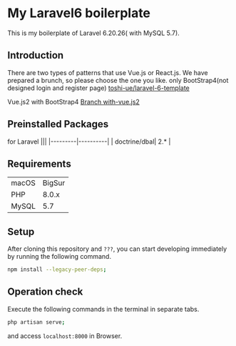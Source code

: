 <!-- ## License

The Laravel framework is open-sourced software licensed under the [MIT license](https://opensource.org/licenses/MIT). -->
# My Laravel6 boilerplate

This is my boilerplate of Laravel 6.20.26( with MySQL 5.7).

## Introduction

There are two types of patterns that use Vue.js or React.js.
We have prepared a brunch, so please choose the one you like.
only BootStrap4(not designed login and register page)
[toshi-ue/laravel-6-template](https://github.com/toshi-ue/laravel-6-template)

Vue.js2 with BootStrap4
[Branch with-vue.js2](https://github.com/toshi-ue/laravel-6-template/tree/with-vue.js2)

## Preinstalled Packages

for Laravel
|||
|---------|----------|
| doctrine/dbal| 2.* |

## Requirements

|||
---------|----------|
macOS | BigSur |
PHP |8.0.x|
MySQL|5.7|

## Setup

After cloning this repository and `???`, you can start developing immediately by running the following command.

```bash
npm install --legacy-peer-deps;
```

## Operation check

Execute the following commands in the terminal in separate tabs.

```bash
php artisan serve;
```

and access `localhost:8000` in Browser.

<!-- [Laravel 6系でmake:authを使う方法 - Qiita](https://qiita.com/rei67/items/d6d0f5f6e58edbb17c09) -->
